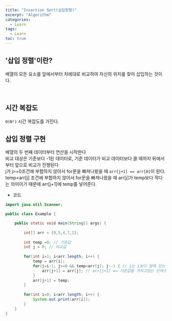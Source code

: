```yaml
---
title: "Insertion Sort(삽입정렬)"
excerpt: "Algorithm"
categories: 
  - Learn
tags: 
  - Learn
toc: true
---
```



## '삽입 정렬'이란?

배열의 모든 요소를 앞에서부터 차례대로 비교하여 자신의 위치를 찾아 삽입하는 것이다.<br>


<br>


## 시간 복잡도

`O(N²)` 시간 복잡도를 가진다.


## 삽입 정렬 구현


배열의 두 번째 데이터부터 연산을 시작한다<br>
비교 대상은 기준보다 -1된 데이터로, 기준 데이터가 비교 데이터보다 클 때까지 뒤에서부터 앞으로 비교가 진행된다<br>
j가 j>=0조건에 부합하지 않아서 for문을 빠져나왔을 때 `arr[j+1] == arr[0]`이 된다.<br>
temp<arr[j]  조건에 부합하지 않아서 for문을 빠져나왔을 때 arr[j]가 temp보다 작다는 의미이기 때문에 arr[j+1]에 temp를 넣어준다.<br>


- 코드

```java
import java.util.Scanner;

public class Example {

	public static void main(String[] args) {
		
		int[] arr = {9,5,4,7,1};
		
		int temp =0; // 기준값
		int j = 0; // 비교값
		
		for(int i=1; i<arr.length; i++) {
			temp = arr[i];
			for(j=i-1; j>=0 && temp<arr[j]; j--) { // j는 i보다 앞에 있는 index
				arr[j+1] = arr[j]; // arr[j+1] == 기준값을 가지고있는 인덱스
			}
			arr[j+1] = temp;
		}
		
		for(int i=0; i<arr.length; i++) {
			System.out.print(arr[i]);
		}
	}
}
```

<br><br>